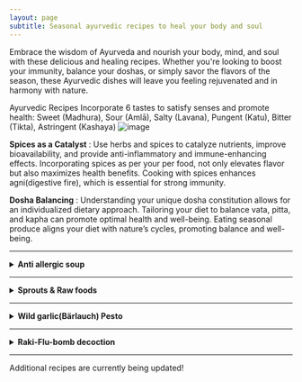 ```yaml
---
layout: page
subtitle: Seasonal ayurvedic recipes to heal your body and soul
---
```

Embrace the wisdom of Ayurveda and nourish your body, mind, and soul with these delicious and healing recipes. Whether you're looking to boost your immunity, balance your doshas, or simply savor the flavors of the season, these Ayurvedic dishes will leave you feeling rejuvenated and in harmony with nature. 

Ayurvedic Recipes	Incorporate 6 tastes to satisfy senses and promote health:
Sweet (Madhura), Sour (Amlā), Salty (Lavana), Pungent (Katu), Bitter (Tikta), Astringent (Kashaya)
![image](https://github.com/rakiyoga/rakiyoga.github.io/assets/32105064/94da587a-63a2-427d-be87-1380d09eaeb8)


**Spices as a Catalyst** : Use herbs and spices to catalyze nutrients, improve bioavailability, and provide anti-inflammatory and immune-enhancing effects. Incorporating spices as per your per food, not only elevates flavor but also maximizes health benefits. Cooking with spices enhances agni(digestive fire), which is essential for strong immunity.

**Dosha Balancing** : Understanding your unique dosha constitution allows for an individualized dietary approach. Tailoring your diet to balance vata, pitta, and kapha can promote optimal health and well-being. Eating seasonal produce aligns your diet with nature’s cycles, promoting balance and well-being. 


---

<details>

<summary style="font-weight:bold;">Anti allergic soup</summary>

This soup recipe is to modulate your immunity and balance your doshas. Stinging nettle / Brennnesseln (Urtica dioica) has anti-allergic, antihistamine, anti-inflammatory, and sinus-clearing properties when combined with other herbs. It provides first aid for allergic rhinitis and seasonal allergies. Nettle increases ojas (vitality) and acts as a nourishing tonic, especially for the kidneys and adrenals. It reduces excess pitta (heat) in the blood and lymph, helping to clear inflammatory skin conditions.

<img src="https://github.com/rakiyoga/rakiyoga.github.io/assets/32105064/b7bfb3a0-083c-45e8-9895-62cbe824f7d9" alt="Anti allergic soup" class="pic">

</details>

---

<details>

<summary style="font-weight:bold;">Sprouts & Raw foods</summary>

They are ideal for breakfast from late spring to summer's end, especially for Pitta person. Those with weaker agni (digestive fire) can enhance digestibility with fresh ginger, black pepper, or long pepper. To improve flavour, add himalaya salt, coriander/parsley, and lemon juice and olive oil.

<img src="https://github.com/rakiyoga/rakiyoga.github.io/assets/32105064/4fb7064f-44e1-49b0-9672-e94f244a8d5e" alt="Sprouts & Raw foods" class="pic">

</details>

---

<details>

<summary style="font-weight:bold;">Wild garlic(Bärlauch) Pesto</summary>

Ayurveda aligns its new year with the arrival of a new season, typically spring. During this time, the plants that naturally emerge help to reduce the accumulated Kapha from the previous winter season.
A prime example of such a spring plant is wild garlic, also known as Bärlauch or Wunderlauch (Allium ursinum & Allium paradoxum). To make a delicious wild garlic pesto, combine 200g of the fresh buds with 50ml of pomegranate vinegar, 200g of roasted almond nuts, and 500ml of olive oil.
This pesto can be stored for up to 3 years, provided no water droplets get inside the container. The vinegar and oil help preserve the pesto, making it a versatile condiment to enjoy throughout the year.

<img src="https://github.com/rakiyoga/rakiyoga.github.io/assets/32105064/3b5a21ed-6f8f-48bf-a89b-ba9625fe4e24" alt="Bärlauch Pesto" class="pic">

</details>

---

<details>

<summary style="font-weight:bold;">Raki-Flu-bomb decoction </summary>

Recipe for any kind of flu, virus, bacteria with below recipe. 

![image](https://github.com/rakiyoga/rakiyoga.github.io/assets/32105064/c33a6756-2084-4753-bd4a-e36a414bf179)

</details>

---
Additional recipes are currently being updated!
